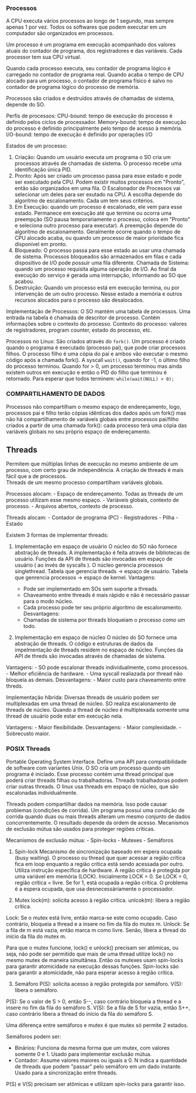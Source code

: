 ### Processos

A CPU executa vários processos ao longo de 1 segundo, mas sempre apenas 1 por vez.
Todos os softwares que podem executar em um computador são organizados em processos. 

Um processo é um programa em execução acompanhado dos valores atuais do contador de programa, dos registradores e das variáveis.
Cada processor tem sua CPU virtual. 

Quando cada processo executa, seu contador de programa lógico é carregado no contador de programa real. 
Quando acaba o tempo de CPU alocado para um processo, o contador de programa físico é salvo no contador de programa lógico do processo de memória.

Processos são criados e destruídos através de chamadas de sistema, depende do SO.

Perfis de processos:
	CPU-bound: tempo de execução do processo é definido pelos ciclos de processador.
	Memory-bound: tempo de execução do processo é definido principalmente pelo tempo de acesso à memória.
	I/O-bound: tempo de execução é definido por operações I/O

Estados de um processo:
1. Criação: Quando um usuário executa um programa o SO cria um processos através de chamadas de sistema. O processo recebe uma identificação única PID.
2. Pronto: Após ser criado um processo passa para esse estado e pode ser executado pela CPU. Podem existir muitos processos em "Pronto", então são organizados em uma fila. O Escalonador de Processos vai selecionar um deles para ser exutado na CPU. A escolha depende do algoritmo de escalonamento. Cada um tem seus critérios.
3. Em Execução: quando um processo é escalonado, ele vem para esse estado. Permanece em execução até que termine ou ocorra uma preempção (SO pausa temporariamente o processo, coloca em "Pronto" e seleciona outro processo para executar). A preempção depende do algoritmo de escalonamento. Geralmente ocorre quando o tempo de CPU alocado acaba, ou quando um processo de maior prioridade fica disponível em pronto. 
4. Bloqueado: O processo passa para esse estado ao usar uma chamada de sistema. Processos bloqueados são armazenados em filas e cada dispositivo de I/O pode possuir uma fila diferente. Chamada de Sistema: quando um processo requisita alguma operação de I/O. Ao final da execução do serviço é gerada uma interrupção, informando ao SO que acabou. 
5. Destruição: Quando um processo está em execução termina, ou por intervenção de um outro processo. Nesse estado a memória e outros recursos alocados para o processo são desalocados. 

Implementação de Processos:
O SO mantém uma tabela de processos. Uma entrada na tabela é chamada de descritor de processo. Contém informações sobre o contexto do processo. Contexto do processo: valores de registradores, program counter, estado do processo, etc.

Processos no Linux:
São criados através do `fork()`. Um processo é criado quando o programa é executado (processo pai), que pode criar processos filhos. O processo filho é uma cópia do pai e ambos vão executar o mesmo código após a chamada fork(). 
A syscall `wait()`, quando for -1, o último filho do processo terminou. Quando for > 0, um processo terminou mas ainda existem outros em execução e então o PID do filho que terminou é retornado. Para esperar que todos terminem: `while(wait(NULL) > 0);`

### COMPARTILHAMENTO DE DADOS
Processos não compartilham o mesmo espaço de endereçamento, logo, processos pai e filho terão cópias idênticas dos dados após um fork() mas não há compartilhamento de variáveis globais entre processos pai/filho criados a partir de uma chamada fork(): cada processo terá uma cópia das variáveis globais no seu próprio espaço de endereçamento. 

## Threads
Permitem que múltiplas linhas de execução no mesmo ambiente de um processo, com certo grau de independência. A criação de threads é mais fácil que a de processos.  
Threads de um mesmo processo compartilham variáveis globais. 

Processos alocam:
	- Espaço de endereçamento. Todas as threads de um processo utilizam esse mesmo espaço.
	- Variáveis globais, contexto de processo.
	- Arquivos abertos, contexto de processo.

Threads alocam:
	- Contador de programa (PC)
	- Registradores
	- Pilha
	- Estado

Existem 3 formas de implementar threads:

1. Implementação em espaço de usuário
O núcleo do SO não fornece abstração de threads. A implementação é feita através de bibliotecas de usuário. Funções da API de threads são invocadas em espaço de usuário ( ao invés de syscalls ). O núcleo gerencia processos singlethread. Tabela que gerencia threads -> espaço de usuário. Tabela que genrencia processos -> espaço de kernel.
Vantagens:
	- Pode ser implementado em SOs sem suporte a threads.
	- Chaveamento entre threads é mais rápido e não é necessário passar para o modo núcleo.
	- Cada processo pode ter seu próprio algoritmo de escalonamento.
Desvantagens:
	- Chamadas de sistema por threads bloqueiam o processo como um todo. 

2. Implementação em espaço de núcleo
O núcleo do SO fornece uma abstração de threads. O código e estruturas de dados da impelmentação de threads residem no espaço de núcleo. Funções da API de threds são invocadas através de chamadas de sistema. 

Vantagens:
	- SO pode escalonar threads individualmente, como processos.
	- Melhor eficiência de hardware.
	- Uma syscall realiazada por thread não bloqueia as demais.
Desvantagens:
	- Maior custo para chaveamento entre threds.

Implementação híbrida:
Diversas threads de usuário podem ser multiplexadas em uma thread de núcleo. SO realiza escalonamento de threads de núcleo. Quando a thread de núcleo é multiplexada somente uma thread de usuário pode estar em execução nela.

Vantagens:
	- Maior flexibilidade.
Desvantagens:
	- Maior complexidade.
	- Sobrecusto maior.

### POSIX Threads
Portable Operating System Interface. Define uma API para compatibilidade de software com variantes Unix. 
O SO cria um processo quando um programa é iniciado. Esse processo contém uma thread principal que poderá criar threads filhas ou trabalhadoras. Threads trabalhadoras podem criar outras threads. 
O linux usa threads em espaço de núcleo, que são escalonadas individualmente. 

Threads podem compartilhar dados na memória. Isso pode causar problemas (condições de corrida).
Um programa possui uma condição de corrida quando duas ou mais threads alteram um mesmo conjunto de dados concorrentemente. O resultado depende da ordem de acesso. 
Mecanismos de exclusão mútua são usados para proteger regiões críticas.

Mecanismos de exclusão mútua:
	- Spin-locks
	- Mutexes
	- Semáforos

1. Spin-lock
Mecanismo de sincronização baseado em espera ocupada (busy waiting). O processo ou thread que quer acessar a região crítica fica em loop enquanto a região crítica está sendo acessada por outro. Utiliza instrução específica de hardware. A região crítica é protegida por uma variável em memória (LOCK). Inicialmente LOCK = 0. Se LOCK = 0, região crítica = livre. Se for 1, está ocupada a região crítica. O problema é a espera ocupada, que usa desnecessáriamente o processador.

2. Mutex
lock(m): solicita acesso à região crítica.
unlcok(m): libera a região crítica.

Lock: Se o mutex está livre, então marca-se este como ocupado. Caso contrário, bloqueia a thread e a insere no fim da fila do mutex m. 
Unlock: Se a fila de m está vazia, então marca m como livre. Senão, libera a thread do início da fila do mutex m.

Para que o mutex funcione, lock() e unlock() precisam ser atômicas, ou seja, não pode ser permitido que mais de uma thread utilize lock() no mesmo mutex de maneira simultânea. Então os mutexes usam spin-locks para garantir atomicidade na execução dessas funções. Spin-locks são para garantir a atomicidade, não para esperar acesso à região crítica. 

3. Semáforo
P(S): solicita acesso à região protegida por semáforo.
V(S): libera o semáforo.

P(S): Se o valor de S > 0, então S--, caso contrário bloqueia a thread e a insere no fim da fila do semáforo S.
V(S): Se a fila de S for vazia, então S++, caso contrário libera a thread do início da fila do semáforo S.

Uma diferença entre semáforos e mutex é que mutex só permite 2 estados. 

Semáforos podem ser:
- Binários: Funciona da mesma forma que um mutex, com valores somente 0 e 1. Usado para implementar exclusão mútua. 
- Contador: Assume valores maiores ou iguais a 0. N indica a quantidade de threads que podem "passar" pelo semáforo em um dado instante. Usado para a sincronização entre threads.

P(S) e V(S) precisam ser atômicas e utilizam spin-locks para garantir isso.
